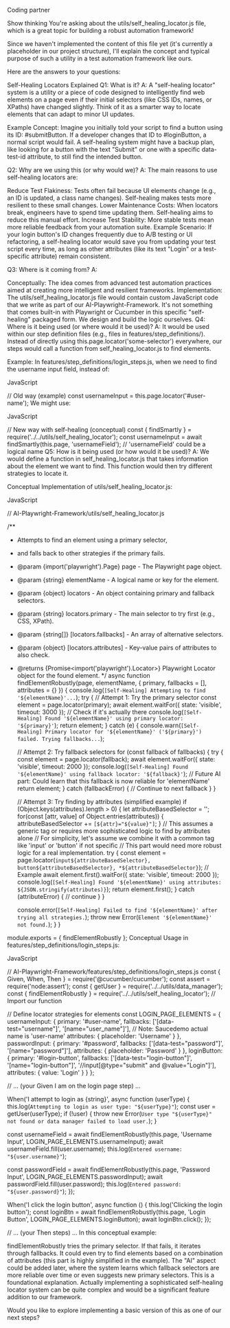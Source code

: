 Coding partner

Show thinking
You're asking about the utils/self_healing_locator.js file, which is a great topic for building a robust automation framework!

Since we haven't implemented the content of this file yet (it's currently a placeholder in our project structure), I'll explain the concept and typical purpose of such a utility in a test automation framework like ours.

Here are the answers to your questions:

Self-Healing Locators Explained
Q1: What is it?
A: A "self-healing locator" system is a utility or a piece of code designed to intelligently find web elements on a page even if their initial selectors (like CSS IDs, names, or XPaths) have changed slightly. Think of it as a smarter way to locate elements that can adapt to minor UI updates.

Example Concept:
Imagine you initially told your script to find a button using its ID: #submitButton. If a developer changes that ID to #loginButton, a normal script would fail. A self-healing system might have a backup plan, like looking for a button with the text "Submit" or one with a specific data-test-id attribute, to still find the intended button.

Q2: Why are we using this (or why would we)?
A: The main reasons to use self-healing locators are:

Reduce Test Flakiness: Tests often fail because UI elements change (e.g., an ID is updated, a class name changes). Self-healing makes tests more resilient to these small changes.
Lower Maintenance Costs: When locators break, engineers have to spend time updating them. Self-healing aims to reduce this manual effort.
Increase Test Stability: More stable tests mean more reliable feedback from your automation suite.
Example Scenario:
If your login button's ID changes frequently due to A/B testing or UI refactoring, a self-healing locator would save you from updating your test script every time, as long as other attributes (like its text "Login" or a test-specific attribute) remain consistent.

Q3: Where is it coming from?
A:

Conceptually: The idea comes from advanced test automation practices aimed at creating more intelligent and resilient frameworks.
Implementation: The utils/self_healing_locator.js file would contain custom JavaScript code that we write as part of our AI-Playwright-Framework. It's not something that comes built-in with Playwright or Cucumber in this specific "self-healing" packaged form. We design and build the logic ourselves.
Q4: Where is it being used (or where would it be used)?
A: It would be used within our step definition files (e.g., files in features/step_definitions/). Instead of directly using this.page.locator('some-selector') everywhere, our steps would call a function from self_healing_locator.js to find elements.

Example:
In features/step_definitions/login_steps.js, when we need to find the username input field, instead of:

JavaScript

// Old way (example)
const usernameInput = this.page.locator('#user-name');
We might use:

JavaScript

// New way with self-healing (conceptual)
const { findSmartly } = require('../../utils/self_healing_locator');
const usernameInput = await findSmartly(this.page, 'usernameField'); // 'usernameField' could be a logical name
Q5: How is it being used (or how would it be used)?
A: We would define a function in self_healing_locator.js that takes information about the element we want to find. This function would then try different strategies to locate it.

Conceptual Implementation of utils/self_healing_locator.js:

JavaScript

// AI-Playwright-Framework/utils/self_healing_locator.js

/**
 * Attempts to find an element using a primary selector,
 * and falls back to other strategies if the primary fails.
 * @param {import('playwright').Page} page - The Playwright page object.
 * @param {string} elementName - A logical name or key for the element.
 * @param {object} locators - An object containing primary and fallback selectors.
 * @param {string} locators.primary - The main selector to try first (e.g., CSS, XPath).
 * @param {string[]} [locators.fallbacks] - An array of alternative selectors.
 * @param {object} [locators.attributes] - Key-value pairs of attributes to also check.
 * @returns {Promise<import('playwright').Locator>} Playwright Locator object for the found element.
 */
async function findElementRobustly(page, elementName, { primary, fallbacks = [], attributes = {} }) {
  console.log(`[Self-Healing] Attempting to find '${elementName}'...`);
  try {
    // Attempt 1: Try the primary selector
    const element = page.locator(primary);
    await element.waitFor({ state: 'visible', timeout: 3000 }); // Check if it's actually there
    console.log(`[Self-Healing] Found '${elementName}' using primary locator: '${primary}'`);
    return element;
  } catch (e) {
    console.warn(`[Self-Healing] Primary locator for '${elementName}' ('${primary}') failed. Trying fallbacks...`);

    // Attempt 2: Try fallback selectors
    for (const fallback of fallbacks) {
      try {
        const element = page.locator(fallback);
        await element.waitFor({ state: 'visible', timeout: 2000 });
        console.log(`[Self-Healing] Found '${elementName}' using fallback locator: '${fallback}'`);
        // Future AI part: Could learn that this fallback is now reliable for 'elementName'
        return element;
      } catch (fallbackError) {
        // Continue to next fallback
      }
    }

    // Attempt 3: Try finding by attributes (simplified example)
    if (Object.keys(attributes).length > 0) {
        let attributeBasedSelector = '';
        for(const [attr, value] of Object.entries(attributes)) {
            attributeBasedSelector += `[${attr}="${value}"]`;
        }
        // This assumes a generic tag or requires more sophisticated logic to find by attributes alone
        // For simplicity, let's assume we combine it with a common tag like 'input' or 'button' if not specific
        // This part would need more robust logic for a real implementation.
        try {
            const element = page.locator(`input${attributeBasedSelector}, button${attributeBasedSelector}, *${attributeBasedSelector}`); // Example
            await element.first().waitFor({ state: 'visible', timeout: 2000 });
            console.log(`[Self-Healing] Found '${elementName}' using attributes: ${JSON.stringify(attributes)}`);
            return element.first();
        } catch (attributeError) {
            // continue
        }
    }


    console.error(`[Self-Healing] Failed to find '${elementName}' after trying all strategies.`);
    throw new Error(`Element '${elementName}' not found.`);
  }
}

module.exports = { findElementRobustly };
Conceptual Usage in features/step_definitions/login_steps.js:

JavaScript

// AI-Playwright-Framework/features/step_definitions/login_steps.js
const { Given, When, Then } = require('@cucumber/cucumber');
const assert = require('node:assert');
const { getUser } = require('../../utils/data_manager');
const { findElementRobustly } = require('../../utils/self_healing_locator'); // Import our function

// Define locator strategies for elements
const LOGIN_PAGE_ELEMENTS = {
  usernameInput: {
    primary: '#user-name',
    fallbacks: ['[data-test="username"]', '[name="user_name"]'], // Note: Saucedemo actual name is 'user-name'
    attributes: { placeholder: 'Username' }
  },
  passwordInput: {
    primary: '#password',
    fallbacks: ['[data-test="password"]', '[name="password"]'],
    attributes: { placeholder: 'Password' }
  },
  loginButton: {
    primary: '#login-button',
    fallbacks: ['[data-test="login-button"]', '[name="login-button"]', '//input[@type="submit" and @value="Login"]'],
    attributes: { value: 'Login' }
  }
};

// ... (your Given I am on the login page step) ...

When('I attempt to login as {string}', async function (userType) {
  this.log(`Attempting to login as user type: "${userType}"`);
  const user = getUser(userType);
  if (!user) {
    throw new Error(`User type "${userType}" not found or data manager failed to load user.`);
  }

  const usernameField = await findElementRobustly(this.page, 'Username Input', LOGIN_PAGE_ELEMENTS.usernameInput);
  await usernameField.fill(user.username);
  this.log(`Entered username: "${user.username}"`);

  const passwordField = await findElementRobustly(this.page, 'Password Input', LOGIN_PAGE_ELEMENTS.passwordInput);
  await passwordField.fill(user.password);
  this.log(`Entered password: "${user.password}"`);
});

When('I click the login button', async function () {
  this.log('Clicking the login button');
  const loginBtn = await findElementRobustly(this.page, 'Login Button', LOGIN_PAGE_ELEMENTS.loginButton);
  await loginBtn.click();
});

// ... (your Then steps) ...
In this conceptual example:

findElementRobustly tries the primary selector.
If that fails, it iterates through fallbacks.
It could even try to find elements based on a combination of attributes (this part is highly simplified in the example).
The "AI" aspect could be added later, where the system learns which fallback selectors are more reliable over time or even suggests new primary selectors.
This is a foundational explanation. Actually implementing a sophisticated self-healing locator system can be quite complex and would be a significant feature addition to our framework.

Would you like to explore implementing a basic version of this as one of our next steps?